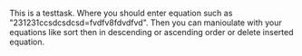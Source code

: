 This is a testtask. Where you should enter equation such as "231231ccsdcsdcsd=fvdfv8fdvdfvd".
Then you can manioulate with your equations like sort then in descending or ascending order or delete inserted equation.
